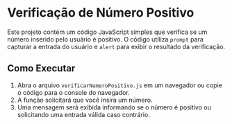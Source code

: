 # Verificação de Número Positivo

Este projeto contém um código JavaScript simples que verifica se um número inserido pelo usuário é positivo. O código utiliza `prompt` para capturar a entrada do usuário e `alert` para exibir o resultado da verificação.

## Como Executar

1. Abra o arquivo `verificarNumeroPositivo.js` em um navegador ou copie o código para o console do navegador.
2. A função solicitará que você insira um número.
3. Uma mensagem será exibida informando se o número é positivo ou solicitando uma entrada válida caso contrário.
